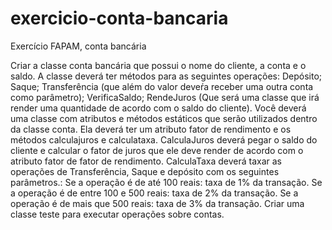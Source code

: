 # exercicio-conta-bancaria
Exercício FAPAM, conta bancária

Criar a classe conta bancária que possui o nome do cliente, a conta e o saldo.
A classe deverá ter métodos para as seguintes operações:
Depósito;
Saque;
Transferência (que além do valor deveŕa receber uma outra conta como parâmetro);
VerificaSaldo;
RendeJuros (Que será uma classe que irá render uma quantidade de acordo com o saldo do cliente).
Você deverá uma classe com atributos e métodos estáticos que serão utilizados dentro da classe
conta. Ela deverá ter um atributo fator de rendimento e os métodos calculajuros e calculataxa.
CalculaJuros deverá pegar o saldo do cliente e calcular o fator de juros que ele deve render de
acordo com o atributo fator de fator de rendimento.
CalculaTaxa deverá taxar as operações de Transferência, Saque e depósito com os seguintes
parâmetros.:
Se a operação é de até 100 reais: taxa de 1% da transação.
Se a operação é de entre 100 e 500 reais: taxa de 2% da transação.
Se a operação é de mais que 500 reais: taxa de 3% da transação.
Criar uma classe teste para executar operações sobre contas.
